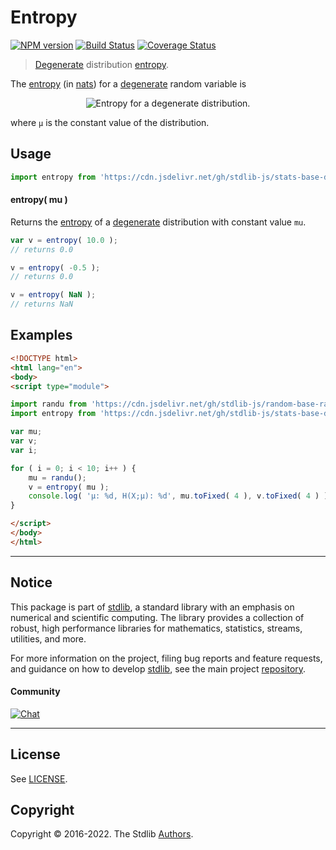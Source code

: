<!--

@license Apache-2.0

Copyright (c) 2018 The Stdlib Authors.

Licensed under the Apache License, Version 2.0 (the "License");
you may not use this file except in compliance with the License.
You may obtain a copy of the License at

   http://www.apache.org/licenses/LICENSE-2.0

Unless required by applicable law or agreed to in writing, software
distributed under the License is distributed on an "AS IS" BASIS,
WITHOUT WARRANTIES OR CONDITIONS OF ANY KIND, either express or implied.
See the License for the specific language governing permissions and
limitations under the License.

-->

# Entropy

[![NPM version][npm-image]][npm-url] [![Build Status][test-image]][test-url] [![Coverage Status][coverage-image]][coverage-url] <!-- [![dependencies][dependencies-image]][dependencies-url] -->

> [Degenerate][degenerate-distribution] distribution [entropy][entropy].

<!-- Section to include introductory text. Make sure to keep an empty line after the intro `section` element and another before the `/section` close. -->

<section class="intro">

The [entropy][entropy] (in [nats][nats]) for a [degenerate][degenerate-distribution] random variable is

<!-- <equation class="equation" label="eq:degenerate_entropy" align="center" raw="H\left( X \right) = 0" alt="Entropy for a degenerate distribution."> -->

<div class="equation" align="center" data-raw-text="H\left( X \right) = 0" data-equation="eq:degenerate_entropy">
    <img src="https://cdn.jsdelivr.net/gh/stdlib-js/stdlib@e1fbdee688c5409e4cc6b0cd06d90b1cd2abd67c/lib/node_modules/@stdlib/stats/base/dists/degenerate/entropy/docs/img/equation_degenerate_entropy.svg" alt="Entropy for a degenerate distribution.">
    <br>
</div>

<!-- </equation> -->

where `μ` is the constant value of the distribution.

</section>

<!-- /.intro -->

<!-- Package usage documentation. -->



<section class="usage">

## Usage

```javascript
import entropy from 'https://cdn.jsdelivr.net/gh/stdlib-js/stats-base-dists-degenerate-entropy@esm/index.mjs';
```

#### entropy( mu )

Returns the [entropy][entropy] of a [degenerate][degenerate-distribution] distribution with constant value `mu`.

```javascript
var v = entropy( 10.0 );
// returns 0.0

v = entropy( -0.5 );
// returns 0.0

v = entropy( NaN );
// returns NaN
```

</section>

<!-- /.usage -->

<!-- Package usage notes. Make sure to keep an empty line after the `section` element and another before the `/section` close. -->

<section class="notes">

</section>

<!-- /.notes -->

<!-- Package usage examples. -->

<section class="examples">

## Examples

<!-- eslint no-undef: "error" -->

```html
<!DOCTYPE html>
<html lang="en">
<body>
<script type="module">

import randu from 'https://cdn.jsdelivr.net/gh/stdlib-js/random-base-randu@esm/index.mjs';
import entropy from 'https://cdn.jsdelivr.net/gh/stdlib-js/stats-base-dists-degenerate-entropy@esm/index.mjs';

var mu;
var v;
var i;

for ( i = 0; i < 10; i++ ) {
    mu = randu();
    v = entropy( mu );
    console.log( 'µ: %d, H(X;µ): %d', mu.toFixed( 4 ), v.toFixed( 4 ) );
}

</script>
</body>
</html>
```

</section>

<!-- /.examples -->

<!-- Section to include cited references. If references are included, add a horizontal rule *before* the section. Make sure to keep an empty line after the `section` element and another before the `/section` close. -->

<section class="references">

</section>

<!-- /.references -->

<!-- Section for related `stdlib` packages. Do not manually edit this section, as it is automatically populated. -->

<section class="related">

</section>

<!-- /.related -->

<!-- Section for all links. Make sure to keep an empty line after the `section` element and another before the `/section` close. -->


<section class="main-repo" >

* * *

## Notice

This package is part of [stdlib][stdlib], a standard library with an emphasis on numerical and scientific computing. The library provides a collection of robust, high performance libraries for mathematics, statistics, streams, utilities, and more.

For more information on the project, filing bug reports and feature requests, and guidance on how to develop [stdlib][stdlib], see the main project [repository][stdlib].

#### Community

[![Chat][chat-image]][chat-url]

---

## License

See [LICENSE][stdlib-license].


## Copyright

Copyright &copy; 2016-2022. The Stdlib [Authors][stdlib-authors].

</section>

<!-- /.stdlib -->

<!-- Section for all links. Make sure to keep an empty line after the `section` element and another before the `/section` close. -->

<section class="links">

[npm-image]: http://img.shields.io/npm/v/@stdlib/stats-base-dists-degenerate-entropy.svg
[npm-url]: https://npmjs.org/package/@stdlib/stats-base-dists-degenerate-entropy

[test-image]: https://github.com/stdlib-js/stats-base-dists-degenerate-entropy/actions/workflows/test.yml/badge.svg?branch=v0.0.8
[test-url]: https://github.com/stdlib-js/stats-base-dists-degenerate-entropy/actions/workflows/test.yml?query=branch:v0.0.8

[coverage-image]: https://img.shields.io/codecov/c/github/stdlib-js/stats-base-dists-degenerate-entropy/main.svg
[coverage-url]: https://codecov.io/github/stdlib-js/stats-base-dists-degenerate-entropy?branch=main

<!--

[dependencies-image]: https://img.shields.io/david/stdlib-js/stats-base-dists-degenerate-entropy.svg
[dependencies-url]: https://david-dm.org/stdlib-js/stats-base-dists-degenerate-entropy/main

-->

[chat-image]: https://img.shields.io/gitter/room/stdlib-js/stdlib.svg
[chat-url]: https://gitter.im/stdlib-js/stdlib/

[stdlib]: https://github.com/stdlib-js/stdlib

[stdlib-authors]: https://github.com/stdlib-js/stdlib/graphs/contributors

[umd]: https://github.com/umdjs/umd
[es-module]: https://developer.mozilla.org/en-US/docs/Web/JavaScript/Guide/Modules

[deno-url]: https://github.com/stdlib-js/stats-base-dists-degenerate-entropy/tree/deno
[umd-url]: https://github.com/stdlib-js/stats-base-dists-degenerate-entropy/tree/umd
[esm-url]: https://github.com/stdlib-js/stats-base-dists-degenerate-entropy/tree/esm
[branches-url]: https://github.com/stdlib-js/stats-base-dists-degenerate-entropy/blob/main/branches.md

[stdlib-license]: https://raw.githubusercontent.com/stdlib-js/stats-base-dists-degenerate-entropy/main/LICENSE

[degenerate-distribution]: https://en.wikipedia.org/wiki/Degenerate_distribution

[entropy]: https://en.wikipedia.org/wiki/Entropy_%28information_theory%29

[nats]: https://en.wikipedia.org/wiki/Nat_%28unit%29

</section>

<!-- /.links -->
